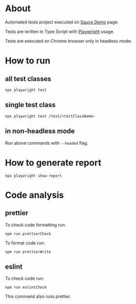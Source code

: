 # About
Automated tests project executed on [Sauce Demo](https://www.saucedemo.com/) page.

Tests are written in Type Script with [Playwright](https://playwright.dev/) usage.

Tests are executed on Chrome browser only in headless mode.

# How to run

## all test classes
```
npx playwright test
```
## single test class
```
npx playwright test /test/<testClassName>
```
## in non-headless mode
Run above commands with `--headed` flag.

# How to generate report
```
npx playwright show-report
```

# Code analysis

## prettier

To check code formatting run:

```
npm run prettierCheck
```

To format code run:

```
npm run prettierWrite
```

## eslint

To check code run:

```
npm run eslintCheck
```

This command also runs prettier.
